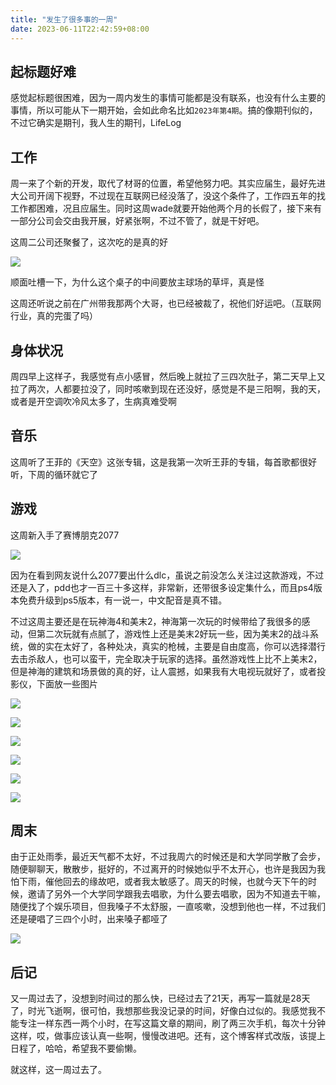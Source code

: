 ```yaml
---
title: "发生了很多事的一周"
date: 2023-06-11T22:42:59+08:00
---
```


## 起标题好难

感觉起标题很困难，因为一周内发生的事情可能都是没有联系，也没有什么主要的事情，所以可能从下一期开始，会如此命名比如`2023年第4期`。搞的像期刊似的，不过它确实是期刊，我人生的期刊，LifeLog

## 工作

周一来了个新的开发，取代了材哥的位置，希望他努力吧。其实应届生，最好先进大公司开阔下视野，不过现在互联网已经没落了，没这个条件了，工作四五年的找工作都困难，况且应届生。同时这周wade就要开始他两个月的长假了，接下来有一部分公司会交由我开展，好紧张啊，不过不管了，就是干好吧。

这周二公司还聚餐了，这次吃的是真的好

![](https://cdn.jsdelivr.net/gh/fushaolei/img/img/202306112300084.jpg)

顺面吐槽一下，为什么这个桌子的中间要放主球场的草坪，真是怪

这周还听说之前在广州带我那两个大哥，也已经被裁了，祝他们好运吧。（互联网行业，真的完蛋了吗）

## 身体状况

周四早上这样子，我感觉有点小感冒，然后晚上就拉了三四次肚子，第二天早上又拉了两次，人都要拉没了，同时咳嗽到现在还没好，感觉是不是三阳啊，我的天，或者是开空调吹冷风太多了，生病真难受啊

## 音乐

这周听了王菲的《天空》这张专辑，这是我第一次听王菲的专辑，每首歌都很好听，下周的循环就它了

## 游戏

这周新入手了赛博朋克2077

![](https://cdn.jsdelivr.net/gh/fushaolei/img/img/202306112333929.jpg)

因为在看到网友说什么2077要出什么dlc，虽说之前没怎么关注过这款游戏，不过还是入了，pdd也才一百三十多这样，非常新，还带很多设定集什么，而且ps4版本免费升级到ps5版本，有一说一，中文配音是真不错。

不过这周主要还是在玩神海4和美末2，神海第一次玩的时候带给了我很多的感动，但第二次玩就有点腻了，游戏性上还是美末2好玩一些，因为美末2的战斗系统，做的实在太好了，各种处决，真实的枪械，主要是自由度高，你可以选择潜行去击杀敌人，也可以蛮干，完全取决于玩家的选择。虽然游戏性上比不上美末2，但是神海的建筑和场景做的真的好，让人震撼，如果我有大电视玩就好了，或者投影仪，下面放一些图片

![](https://cdn.jsdelivr.net/gh/fushaolei/img/img/202306112341898.jpg)

![](https://cdn.jsdelivr.net/gh/fushaolei/img/img/202306112328146.jpg)

![](https://cdn.jsdelivr.net/gh/fushaolei/img/img/202306112328349.jpg)

![](https://cdn.jsdelivr.net/gh/fushaolei/img/img/202306112328246.jpg)

![](https://cdn.jsdelivr.net/gh/fushaolei/img/img/202306112329733.jpg)

![](https://cdn.jsdelivr.net/gh/fushaolei/img/img/202306112329289.jpg)

## 周末

由于正处雨季，最近天气都不太好，不过我周六的时候还是和大学同学散了会步，随便聊聊天，散散步，挺好的，不过离开的时候她似乎不太开心，也许是我因为我怕下雨，催他回去的缘故吧，或者我太敏感了。周天的时候，也就今天下午的时候，邀请了另外一个大学同学跟我去唱歌，为什么要去唱歌，因为不知道去干嘛，随便找了个娱乐项目，但我嗓子不太舒服，一直咳嗽，没想到他也一样，不过我们还是硬唱了三四个小时，出来嗓子都哑了

![](https://cdn.jsdelivr.net/gh/fushaolei/img/img/202306112348739.jpg)

## 后记

又一周过去了，没想到时间过的那么快，已经过去了21天，再写一篇就是28天了，时光飞逝啊，很可怕，我想那些我没记录的时间，好像白过似的。我感觉我不能专注一样东西一两个小时，在写这篇文章的期间，刷了两三次手机，每次十分钟这样，哎，做事应该认真一些啊，慢慢改进吧。还有，这个博客样式改版，该提上日程了，哈哈，希望我不要偷懒。

就这样，这一周过去了。